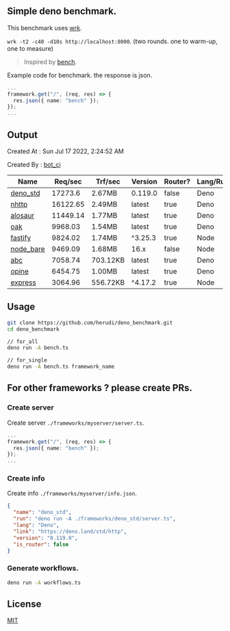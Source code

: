 ## Simple deno benchmark.
This benchmark uses [wrk](https://github.com/wg/wrk).

`wrk -t2 -c40 -d10s http://localhost:8000`. (two rounds. one to warm-up, one to measure)

> Inspired by [bench](https://github.com/denosaurs/bench).

Example code for benchmark. the response is json.
```ts
...
framework.get("/", (req, res) => {
  res.json({ name: "bench" });
});
...
```

## Output
Created At : Sun Jul 17 2022, 2:24:52 AM

Created By : [bot_ci](https://github.com/herudi/deno_benchmarks/commits?author=github-actions%5Bbot%5D)

|Name|Req/sec|Trf/sec|Version|Router?|Lang/Runtime|
|----|----|----|----|----|----|
|[deno_std](https://deno.land/std/http)|17273.6|2.67MB|0.119.0|false|Deno|
|[nhttp](https://github.com/nhttp/nhttp)|16122.65|2.49MB|latest|true|Deno|
|[alosaur](https://github.com/alosaur/alosaur)|11449.14|1.77MB|latest|true|Deno|
|[oak](https://github.com/oakserver/oak)|9968.03|1.54MB|latest|true|Deno|
|[fastify](https://github.com/fastify/fastify)|9824.02|1.74MB|^3.25.3|true|Node|
|[node_bare](https://nodejs.org)|9469.09|1.68MB|16.x|false|Node|
|[abc](https://deno.land/x/abc)|7058.74|703.12KB|latest|true|Deno|
|[opine](https://github.com/cmorten/opine)|6454.75|1.00MB|latest|true|Deno|
|[express](https://github.com/expressjs/express)|3064.96|556.72KB|^4.17.2|true|Node|


## Usage
```bash
git clone https://github.com/herudi/deno_benchmark.git
cd deno_benchmark

// for_all
deno run -A bench.ts

// for_single
deno run -A bench.ts framework_name
```
## For other frameworks ? please create PRs.
### Create server
Create server `./frameworks/myserver/server.ts`.
```ts
...
framework.get("/", (req, res) => {
  res.json({ name: "bench" });
});
...
```
### Create info
Create info `./frameworks/myserver/info.json`.
```json
{
  "name": "deno_std",
  "run": "deno run -A ./frameworks/deno_std/server.ts",
  "lang": "Deno",
  "link": "https://deno.land/std/http",
  "version": "0.119.0",
  "is_router": false
}
```
### Generate workflows.
```bash
deno run -A workflows.ts
```
## License

[MIT](LICENSE)

